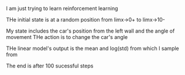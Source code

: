 I am just trying to learn reinforcement learning

THe initial state is at a random position from limx->0+ to limx->10-

My state includes the car's position from the left wall and the angle of movement
THe action is to change the car's angle 

THe linear model's output is the mean and log(std) from which I sample from

The end is after 100 sucessful steps